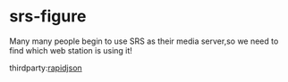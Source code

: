 # srs-figure
Many many people begin to use SRS as their media server,so we need to find which web station is using it!

thirdparty:<a href = "rapidjson.org">rapidjson</a>
